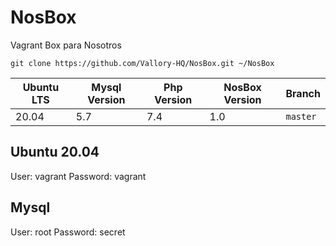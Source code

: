 # NosBox
Vagrant Box para Nosotros

```
git clone https://github.com/Vallory-HQ/NosBox.git ~/NosBox
```

| Ubuntu LTS | Mysql Version | Php Version | NosBox Version | Branch
| -----------| -----------   | ----------- | -----------    | -----------
| 20.04      | 5.7           | 7.4         | 1.0            | `master`

## Ubuntu 20.04
User: vagrant
Password: vagrant

## Mysql
User: root
Password: secret
